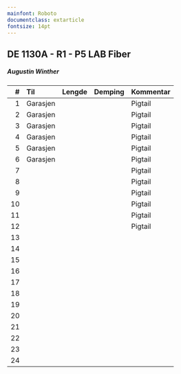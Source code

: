 ```yaml
---
mainfont: Roboto
documentclass: extarticle
fontsize: 14pt
---
```


## DE 1130A - R1 - P5   LAB Fiber
##### Augustin Winther

|  #  |        Til       |Lengde|Demping|Kommentar|
|----:|:-----------------|-----:|------:|:--------|
|    1|Garasjen          |      |       |Pigtail  |
|    2|Garasjen          |      |       |Pigtail  |
|    3|Garasjen          |      |       |Pigtail  |
|    4|Garasjen          |      |       |Pigtail  |
|    5|Garasjen          |      |       |Pigtail  |
|    6|Garasjen          |      |       |Pigtail  |
|    7|                  |      |       |Pigtail  |
|    8|                  |      |       |Pigtail  |
|    9|                  |      |       |Pigtail  |
|   10|                  |      |       |Pigtail  |
|   11|                  |      |       |Pigtail  |
|   12|                  |      |       |Pigtail  |
|   13|                  |      |       |         |
|   14|                  |      |       |         |
|   15|                  |      |       |         |
|   16|                  |      |       |         |
|   17|                  |      |       |         |
|   18|                  |      |       |         |
|   19|                  |      |       |         |
|   20|                  |      |       |         |
|   21|                  |      |       |         |
|   22|                  |      |       |         |
|   23|                  |      |       |         |
|   24|                  |      |       |         |
